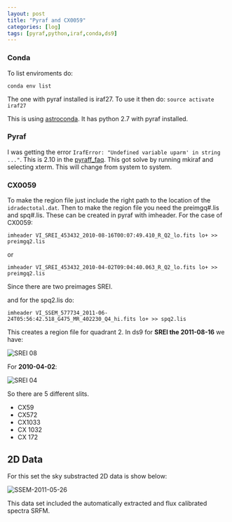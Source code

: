 ```yaml
---
layout: post
title: "Pyraf and CX0059"
categories: [log]
tags: [pyraf,python,iraf,conda,ds9]
---
```


### Conda

To list enviroments do:

`conda env list`

The one with pyraf installed is iraf27. To use it then do: `source activate iraf27`


This is using [astroconda](https://astroconda.readthedocs.io/en/latest/). It has python 2.7 with pyraf installed. 

### Pyraf

I was getting the error `IrafError: "Undefined variable uparm' in string ..."`. This is 2.10 in the [pyraff_faq](http://www.stsci.edu/institute/software_hardware/pyraf/pyraf_faq). This got solve by running mkiraf and selecting xterm. This will change from system to system. 

### CX0059

To make the region file just include the right path to the location of the `idradectotal.dat`. Then to make the region file you need the preimgq#.lis and spq#.lis. These can be created in pyraf with imheader. For the case of CX0059:

`imheader VI_SREI_453432_2010-08-16T00:07:49.410_R_Q2_lo.fits lo+ >> preimgq2.lis` 

or 

`imheader VI_SREI_453432_2010-04-02T09:04:40.063_R_Q2_lo.fits lo+ >> preimgq2.lis`

Since there are two preimages SREI. 

and for the spq2.lis do:

`imheader VI_SSEM_577734_2011-06-24T05:56:42.518_G475_MR_402230_Q4_hi.fits lo+ >> spq2.lis`

This creates a region file for quadrant 2. In ds9 for **SREI the 2011-08-16** we have:

![SREI 08]({{site.baseurl}}/images/cx59srei08.png)

For **2010-04-02**:

![SREI 04]({{site.baseurl}}/images/cx59srei04.png)


So there are 5 different slits. 

- CX59
- CX572
- CX1033
- CX 1032
- CX 172

## 2D Data

For this set the sky substracted 2D data is show below:

![SSEM-2011-05-26]({{site.baseurl}}/images/ssemcx59.png)

This data set included the automatically extracted and flux calibrated spectra SRFM.



